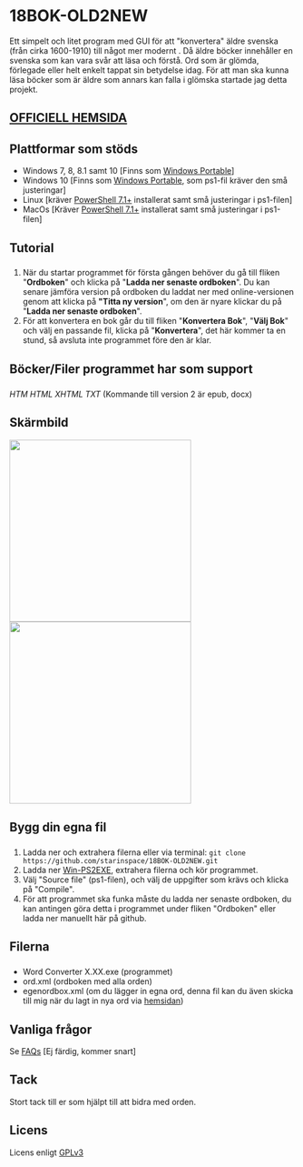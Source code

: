 # 18BOK-OLD2NEW
Ett simpelt och litet program med GUI för att "konvertera" äldre svenska (från cirka 1600-1910) till något mer modernt . Då äldre böcker innehåller en svenska som kan vara svår att läsa och förstå. Ord som är glömda, förlegade eller helt enkelt tappat sin betydelse idag. För att man ska kunna läsa böcker som är äldre som annars kan falla i glömska startade jag detta projekt.

## [OFFICIELL HEMSIDA](https://18bok.blogspot.com)

## Plattformar som stöds

* Windows 7, 8, 8.1 samt 10 [Finns som [Windows Portable](https://github.com/starinspace/18BOK-OLD2NEW/releases)]
* Windows 10 [Finns som [Windows Portable](https://github.com/starinspace/18BOK-OLD2NEW/releases), som ps1-fil kräver den små justeringar]
* Linux [kräver [PowerShell 7.1+](https://docs.microsoft.com/sv-se/powershell/scripting/install/installing-powershell-core-on-linux?view=powershell-7.1) installerat samt små justeringar i ps1-filen]
* MacOs [Kräver [PowerShell 7.1+](https://docs.microsoft.com/sv-se/powershell/scripting/install/installing-powershell-core-on-macos?view=powershell-7.1) installerat samt små justeringar i ps1-filen]

## Tutorial

###
1. När du startar programmet för första gången behöver du gå till fliken "**Ordboken**" och klicka på "**Ladda ner senaste ordboken**". Du kan senare jämföra version på ordboken du laddat ner med online-versionen genom att klicka på **"Titta ny version**", om den är nyare klickar du på "**Ladda ner senaste ordboken**".
2. För att konvertera en bok går du till fliken "**Konvertera Bok**", "**Välj Bok**" och välj en passande fil, klicka på "**Konvertera**", det här kommer ta en stund, så avsluta inte programmet före den är klar.

## Böcker/Filer programmet har som support

###
*HTM
HTML
XHTML
TXT*
(Kommande till version 2 är epub, docx)

## Skärmbild
<img border="0" data-original-height="604" data-original-width="927" src="https://1.bp.blogspot.com/-p_digNR7S1w/YI7IQ3nfIgI/AAAAAAAAE8I/nQwlnnjZkZsbeXc9J3IlOn5swgIMjMbUQCNcBGAsYHQ/s320/01.PNG" width="320" /> <img border="0" data-original-height="604" data-original-width="927" src="https://1.bp.blogspot.com/-aoMbIWzdAek/YI7IQ3muelI/AAAAAAAAE8E/HoGbo-9xUBMcndX8mCK9jst67Vj0IJtWgCNcBGAsYHQ/s320/02.PNG" width="320" />

## Bygg din egna fil

### 
1. Ladda ner och extrahera filerna eller via terminal: `git clone https://github.com/starinspace/18BOK-OLD2NEW.git`
2. Ladda ner [Win-PS2EXE](https://github.com/MScholtes/PS2EXE), extrahera filerna och kör programmet.
3. Välj "Source file" (ps1-filen), och välj de uppgifter som krävs och klicka på "Compile".
4. För att programmet ska funka måste du ladda ner senaste ordboken, du kan antingen göra detta i programmet under fliken "Ordboken" eller ladda ner manuellt här på github.

## Filerna

###
* Word Converter X.XX.exe (programmet)
* ord.xml (ordboken med alla orden)
* egenordbox.xml (om du lägger in egna ord, denna fil kan du även skicka till mig när du lagt in nya ord via [hemsidan](http://18bok.blogspot.se))

## Vanliga frågor
Se [FAQs](docs/faqs.md) [Ej färdig, kommer snart]

## Tack
Stort tack till er som hjälpt till att bidra med orden.

## Licens
Licens enligt [GPLv3](https://www.gnu.org/licenses/gpl-3.0.en.html)

